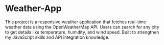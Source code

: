 # Weather-App
This project is a responsive weather application that fetches real-time weather data using the OpenWeatherMap API. Users can search for any city to get details like temperature, humidity, and wind speed. Built to strengthen my JavaScript skills and API integration knowledge.
